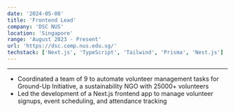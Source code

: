 ```yaml
---
date: '2024-05-08'
title: 'Frontend Lead'
company: 'DSC NUS'
location: 'Singapore'
range: 'August 2023 - Present'
url: 'https://dsc.comp.nus.edu.sg/'
techstack: ['Next.js', 'TypeScript', 'Tailwind', 'Prisma', 'Nest.js']
---
```


---

- Coordinated a team of 9 to automate volunteer management tasks for Ground-Up Initiative, a sustainability NGO with 25000+ volunteers
- Led the development of a Next.js frontend app to manage volunteer signups, event scheduling, and attendance tracking
